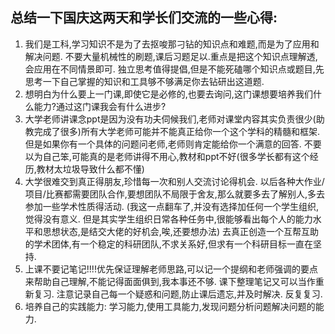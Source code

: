 ## 总结一下国庆这两天和学长们交流的一些心得:

1.  我们是工科,学习知识不是为了去抠唆那刁钻的知识点和难题,而是为了应用和解决问题. 不要大量机械性的刷题,课后习题足以.重点是把这个知识点理解透,会应用在不同情景即可. 独立思考值得提倡,但是不能死磕哪个知识点或题目,先思考一下自己掌握的知识和工具够不够满足你去钻研出这道题.
2.  想明白为什么要上一门课,即使它是必修的,也要去询问,这门课想要培养我们什么能力?通过这门课我会有什么进步?
3.  大学老师讲课念ppt是因为没有功夫伺候我们,老师对课堂内容其实负责很少(助教完成了很多)所有大学老师可能并不能真正给你一个这个学科的精髓和框架. 但是如果你有一个具体的问题问老师,老师则肯定能给你一个满意的回答. 不要以为自己笨,可能真的是老师讲得不用心,教材和ppt不好(很多学长都有这个经历,教材太垃圾导致什么都不懂)
4.  大学很难交到真正得朋友,珍惜每一次和别人交流讨论得机会. 以后各种大作业/项目/比赛都需要团队合作,要想团队不局限于舍友,那么就要多去了解别人,多去参加一些学术性质得活动. (我这一点翻车了,并没有选择加任何一个学生组织,觉得没有意义. 但是其实学生组织日常各种任务中,很能够看出每个人的能力水平和思想状态,是结交大佬的好机会,唉,还要想办法) 去真正创造一个互帮互助的学术团体,有一个稳定的科研团队,不求关系好,但求有一个科研目标一直在坚持.
5.  上课不要记笔记!!!!优先保证理解老师思路,可以记一个提纲和老师强调的要点来帮助自己理解,不能记得面面俱到,我本事还不够. 课下整理笔记又可以当作重新复习. 注意记录自己每一个疑惑和问题,防止课后遗忘,并及时解决. 反复复习.
6.  培养自己的实践能力: 学习能力,使用工具能力,发现问题分析问题解决问题的能力.